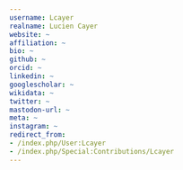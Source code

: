```yaml
---
username: Lcayer
realname: Lucien Cayer
website: ~
affiliation: ~
bio: ~
github: ~
orcid: ~
linkedin: ~
googlescholar: ~
wikidata: ~
twitter: ~
mastodon-url: ~
meta: ~
instagram: ~
redirect_from:
- /index.php/User:Lcayer
- /index.php/Special:Contributions/Lcayer
---
```

